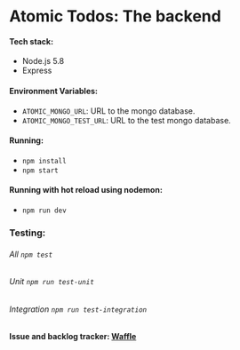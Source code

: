 # Atomic Todos: The backend

#### Tech stack:
- Node.js 5.8
- Express

#### Environment Variables:
- `ATOMIC_MONGO_URL`: URL to the mongo database.
- `ATOMIC_MONGO_TEST_URL`: URL to the test mongo database.

#### Running:
 - `npm install`
 - `npm start`

#### Running with hot reload using nodemon:
- `npm run dev`

### Testing:
###### All `npm test`
###### Unit `npm run test-unit`
###### Integration `npm run test-integration`

#### Issue and backlog tracker: [Waffle](https://waffle.io/othman853/atomic-todos-backend)
